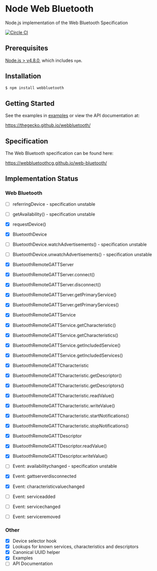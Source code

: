 # Node Web Bluetooth
Node.js implementation of the Web Bluetooth Specification

[![Circle CI](https://circleci.com/gh/thegecko/webbluetooth.svg?style=shield)](https://circleci.com/gh/thegecko/webbluetooth/)

## Prerequisites

[Node.js > v4.8.0](https://nodejs.org), which includes `npm`.

## Installation

```bash
$ npm install webbluetooth
```

## Getting Started

See the examples in [examples](https://github.com/thegecko/webbluetooth/tree/master/examples/) or view the API documentation at:

https://thegecko.github.io/webbluetooth/

## Specification

The Web Bluetooth specification can be found here:

https://webbluetoothcg.github.io/web-bluetooth/

## Implementation Status

### Web Bluetooth

- [ ] referringDevice - specification unstable
- [ ] getAvailability() - specification unstable
- [x] requestDevice()

- [x] BluetoothDevice
- [ ] BluetoothDevice.watchAdvertisements() - specification unstable
- [ ] BluetoothDevice.unwatchAdvertisements() - specification unstable

- [x] BluetoothRemoteGATTServer
- [x] BluetoothRemoteGATTServer.connect()
- [x] BluetoothRemoteGATTServer.disconnect()
- [x] BluetoothRemoteGATTServer.getPrimaryService()
- [x] BluetoothRemoteGATTServer.getPrimaryServices()

- [x] BluetoothRemoteGATTService
- [x] BluetoothRemoteGATTService.getCharacteristic()
- [x] BluetoothRemoteGATTService.getCharacteristics()
- [x] BluetoothRemoteGATTService.getIncludedService()
- [x] BluetoothRemoteGATTService.getIncludedServices()

- [x] BluetoothRemoteGATTCharacteristic
- [x] BluetoothRemoteGATTCharacteristic.getDescriptor()
- [x] BluetoothRemoteGATTCharacteristic.getDescriptors()
- [x] BluetoothRemoteGATTCharacteristic.readValue()
- [x] BluetoothRemoteGATTCharacteristic.writeValue()
- [x] BluetoothRemoteGATTCharacteristic.startNotifications()
- [x] BluetoothRemoteGATTCharacteristic.stopNotifications()

- [x] BluetoothRemoteGATTDescriptor
- [x] BluetoothRemoteGATTDescriptor.readValue()
- [x] BluetoothRemoteGATTDescriptor.writeValue()

- [ ] Event: availabilitychanged - specification unstable
- [x] Event: gattserverdisconnected
- [x] Event: characteristicvaluechanged
- [ ] Event: serviceadded
- [ ] Event: servicechanged
- [ ] Event: serviceremoved

### Other

- [x] Device selector hook
- [x] Lookups for known services, characteristics and descriptors
- [x] Canonical UUID helper
- [x] Examples
- [ ] API Documentation
